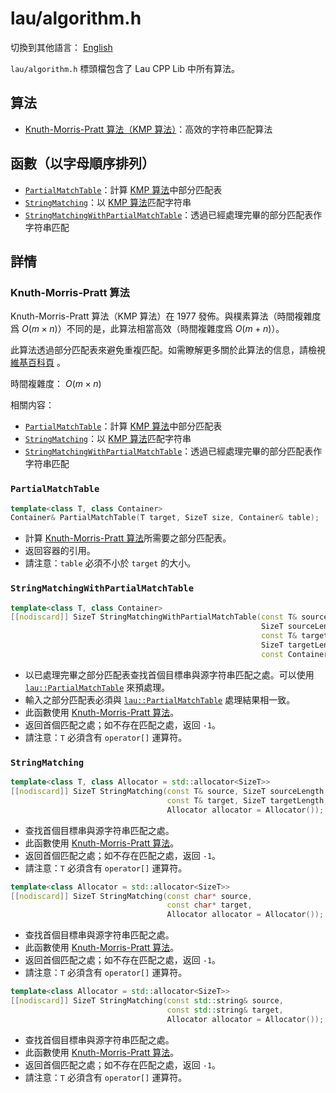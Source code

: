 # lau/algorithm.h

切換到其他語言： [English](algorithm_en.md)

`lau/algorithm.h` 標頭檔包含了 Lau CPP Lib 中所有算法。

## 算法
- [Knuth-Morris-Pratt 算法（KMP 算法）](#Knuth-Morris-Pratt_Algorithm)：高效的字符串匹配算法

## 函數（以字母順序排列）
- [`PartialMatchTable`](#PartialMatchTable)：計算
  [KMP 算法](#Knuth-Morris-Pratt_Algorithm)中部分匹配表
- [`StringMatching`](#StringMatching)：以
  [KMP 算法](#Knuth-Morris-Pratt_Algorithm)匹配字符串
- [`StringMatchingWithPartialMatchTable`](#StringMatchingWithPartialMatchTable)：透過已經處理完畢的部分匹配表作字符串匹配

## 詳情
### <span id="Knuth-Morris-Pratt_Algorithm">Knuth-Morris-Pratt 算法</span>
Knuth-Morris-Pratt 算法（KMP 算法）在 1977 發佈。與樸素算法（時間複雜度爲
$O(m \times n)$）不同的是，此算法相當高效（時間複雜度爲 $O(m + n)$）。

此算法透過部分匹配表來避免重複匹配。如需瞭解更多關於此算法的信息，請檢視[維基百科頁](https://zh.wikipedia.org/wiki/KMP%E7%AE%97%E6%B3%95) 。

時間複雜度： $O(m \times n)$

相關内容：
- [`PartialMatchTable`](#PartialMatchTable)：計算
  [KMP 算法](#Knuth-Morris-Pratt_Algorithm)中部分匹配表
- [`StringMatching`](#StringMatching)：以
  [KMP 算法](#Knuth-Morris-Pratt_Algorithm)匹配字符串
- [`StringMatchingWithPartialMatchTable`](#StringMatchingWithPartialMatchTable)：透過已經處理完畢的部分匹配表作字符串匹配


### <span id="PartialMatchTable">`PartialMatchTable`</span>
```c++
template<class T, class Container>
Container& PartialMatchTable(T target, SizeT size, Container& table);
```
- 計算 [Knuth-Morris-Pratt 算法](#Knuth-Morris-Pratt_Algorithm)所需要之部分匹配表。
- 返回容器的引用。
- 請注意：`table` 必須不小於 `target` 的大小。

### <span id="StringMatchingWithPartialMatchTable">`StringMatchingWithPartialMatchTable`</span>
```c++
template<class T, class Container>
[[nodiscard]] SizeT StringMatchingWithPartialMatchTable(const T& source,
                                                        SizeT sourceLength,
                                                        const T& target,
                                                        SizeT targetLength,
                                                        const Container& table);
```
- 以已處理完畢之部分匹配表查找首個目標串與源字符串匹配之處。可以使用
  [`lau::PartialMatchTable`](#PartialMatchTable) 來預處理。
- 輸入之部分匹配表必須與 [`lau::PartialMatchTable`](#PartialMatchTable) 處理結果相一致。
- 此函數使用 [Knuth-Morris-Pratt 算法](#Knuth-Morris-Pratt_Algorithm)。
- 返回首個匹配之處；如不存在匹配之處，返回 `-1`。
- 請注意：`T` 必須含有 `operator[]` 運算符。

### <span id="StringMatching">`StringMatching`</span>
```c++
template<class T, class Allocator = std::allocator<SizeT>>
[[nodiscard]] SizeT StringMatching(const T& source, SizeT sourceLength,
                                   const T& target, SizeT targetLength,
                                   Allocator allocator = Allocator());
```
- 查找首個目標串與源字符串匹配之處。
- 此函數使用 [Knuth-Morris-Pratt 算法](#Knuth-Morris-Pratt_Algorithm)。
- 返回首個匹配之處；如不存在匹配之處，返回 `-1`。
- 請注意：`T` 必須含有 `operator[]` 運算符。

```c++
template<class Allocator = std::allocator<SizeT>>
[[nodiscard]] SizeT StringMatching(const char* source,
                                   const char* target,
                                   Allocator allocator = Allocator());
```
- 查找首個目標串與源字符串匹配之處。
- 此函數使用 [Knuth-Morris-Pratt 算法](#Knuth-Morris-Pratt_Algorithm)。
- 返回首個匹配之處；如不存在匹配之處，返回 `-1`。
- 請注意：`T` 必須含有 `operator[]` 運算符。

```c++
template<class Allocator = std::allocator<SizeT>>
[[nodiscard]] SizeT StringMatching(const std::string& source,
                                   const std::string& target,
                                   Allocator allocator = Allocator());
```
- 查找首個目標串與源字符串匹配之處。
- 此函數使用 [Knuth-Morris-Pratt 算法](#Knuth-Morris-Pratt_Algorithm)。
- 返回首個匹配之處；如不存在匹配之處，返回 `-1`。
- 請注意：`T` 必須含有 `operator[]` 運算符。
